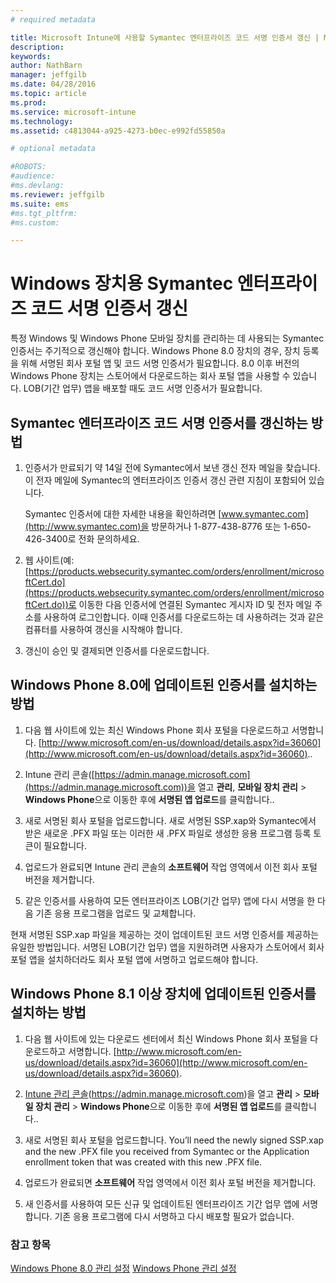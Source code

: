 ```yaml
---
# required metadata

title: Microsoft Intune에 사용할 Symantec 엔터프라이즈 코드 서명 인증서 갱신 | Microsoft Intune
description:
keywords:
author: NathBarn
manager: jeffgilb
ms.date: 04/28/2016
ms.topic: article
ms.prod:
ms.service: microsoft-intune
ms.technology:
ms.assetid: c4813044-a925-4273-b0ec-e992fd55850a

# optional metadata

#ROBOTS:
#audience:
#ms.devlang:
ms.reviewer: jeffgilb
ms.suite: ems
#ms.tgt_pltfrm:
#ms.custom:

---
```


# Windows 장치용 Symantec 엔터프라이즈 코드 서명 인증서 갱신

특정 Windows 및 Windows Phone 모바일 장치를 관리하는 데 사용되는 Symantec 인증서는 주기적으로 갱신해야 합니다. Windows Phone 8.0 장치의 경우, 장치 등록을 위해 서명된 회사 포털 앱 및 코드 서명 인증서가 필요합니다. 8.0 이후 버전의 Windows Phone 장치는 스토어에서 다운로드하는 회사 포털 앱을 사용할 수 있습니다. LOB(기간 업무) 앱을 배포할 때도 코드 서명 인증서가 필요합니다.

## Symantec 엔터프라이즈 코드 서명 인증서를 갱신하는 방법

1.  인증서가 만료되기 약 14일 전에 Symantec에서 보낸 갱신 전자 메일을 찾습니다. 이 전자 메일에 Symantec의 엔터프라이즈 인증서 갱신 관련 지침이 포함되어 있습니다.

    Symantec 인증서에 대한 자세한 내용을 확인하려면 [www.symantec.com](http://www.symantec.com)을 방문하거나 1-877-438-8776 또는 1-650-426-3400로 전화 문의하세요.

2.  웹 사이트(예: [https://products.websecurity.symantec.com/orders/enrollment/microsoftCert.do](https://products.websecurity.symantec.com/orders/enrollment/microsoftCert.do))로 이동한 다음 인증서에 연결된 Symantec 게시자 ID 및 전자 메일 주소를 사용하여 로그인합니다. 이때 인증서를 다운로드하는 데 사용하려는 것과 같은 컴퓨터를 사용하여 갱신을 시작해야 합니다.

3.  갱신이 승인 및 결제되면 인증서를 다운로드합니다.

## Windows Phone 8.0에 업데이트된 인증서를 설치하는 방법

1.  다음 웹 사이트에 있는 최신 Windows Phone 회사 포털을 다운로드하고 서명합니다. [http://www.microsoft.com/en-us/download/details.aspx?id=36060](http://www.microsoft.com/en-us/download/details.aspx?id=36060)..

2.  Intune 관리 콘솔([https://admin.manage.microsoft.com](https://admin.manage.microsoft.com))을 열고 **관리**, **모바일 장치 관리** &gt; **Windows Phone**으로 이동한 후에 **서명된 앱 업로드**를 클릭합니다..

3.  새로 서명된 회사 포털을 업로드합니다. 새로 서명된 SSP.xap와 Symantec에서 받은 새로운 .PFX 파일 또는 이러한 새 .PFX 파일로 생성한 응용 프로그램 등록 토큰이 필요합니다.

4.  업로드가 완료되면 Intune 관리 콘솔의 **소프트웨어** 작업 영역에서 이전 회사 포털 버전을 제거합니다.

5.  같은 인증서를 사용하여 모든 엔터프라이즈 LOB(기간 업무) 앱에 다시 서명을 한 다음 기존 응용 프로그램을 업로드 및 교체합니다.

현재 서명된 SSP.xap 파일을 제공하는 것이 업데이트된 코드 서명 인증서를 제공하는 유일한 방법입니다. 서명된 LOB(기간 업무) 앱을 지원하려면 사용자가 스토어에서 회사 포털 앱을 설치하더라도 회사 포털 앱에 서명하고 업로드해야 합니다.

## Windows Phone 8.1 이상 장치에 업데이트된 인증서를 설치하는 방법

1.  다음 웹 사이트에 있는 다운로드 센터에서 최신 Windows Phone 회사 포털을 다운로드하고 서명합니다. [http://www.microsoft.com/en-us/download/details.aspx?id=36060](http://www.microsoft.com/en-us/download/details.aspx?id=36060).

2.  [Intune 관리 콘솔](https://admin.manage.microsoft.com)(https://admin.manage.microsoft.com)을 열고 **관리** &gt; **모바일 장치 관리** &gt; **Windows Phone**으로 이동한 후에 **서명된 앱 업로드**를 클릭합니다..

3.  새로 서명된 회사 포털을 업로드합니다. You’ll need the newly signed SSP.xap and the new .PFX file you received from Symantec or the Application enrollment token that was created with this new .PFX file.

4.  업로드가 완료되면 **소프트웨어**  작업 영역에서 이전 회사 포털 버전을 제거합니다.

5.  새 인증서를 사용하여 모든 신규 및 업데이트된 엔터프라이즈 기간 업무 앱에 서명합니다. 기존 응용 프로그램에 다시 서명하고 다시 배포할 필요가 없습니다.


### 참고 항목
[Windows Phone 8.0 관리 설정](set-up-windows-phone-8.0-management-with-microsoft-intune.md)
[Windows Phone 관리 설정](set-up-windows-phone-management-with-microsoft-intune.md)


<!--HONumber=May16_HO1-->


